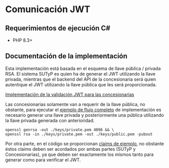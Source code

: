 # Comunicación JWT

## Requerimientos de ejecución C#

- PHP 8.3+

## Documentación de la implementación

Esta implementación está basada en el esquema de llave pública / privada RSA. El sistema SUTyP es quien ha de generar el JWT utilizando la llave privada, mientras que el backend del API de la concesionaria será quien autentique el JWT utilizando la llave pública que les será proporcionada.

[Implementación de la validación JWT para las concesionarias](./src/Client.php)

Las concesionarias solamente van a requerir de la llave pública, no obstante, para ejecutar el [ejemplo de flujo completo](./src/Server.php) de implementación es necesario generar una llave privada y posteriormente una pública utilizando la llave privada generada con anterioridad.

```
openssl genrsa -out ./keys/private.pem 4096 && \
openssl rsa -in ./keys/private.pem -out ./keys/public.pem -pubout
```

Por otra parte, en el código se proporcionan [claims de ejemplo](./src/Claim.php), no obstante éstos claims deben ser acordados por ambas partes (SUTyP y Concesionarias), ya que deben ser exactamente los mismos tanto para generar como para verificar el JWT.